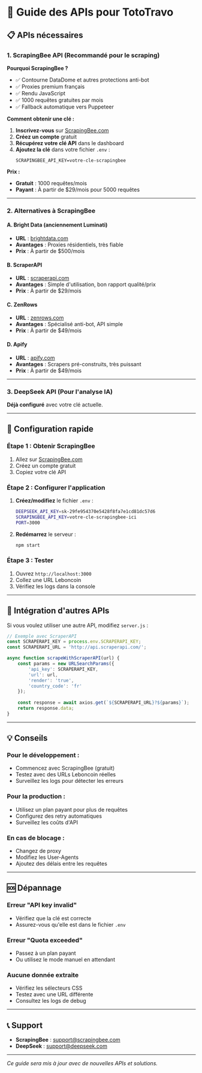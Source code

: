 # 🔑 Guide des APIs pour TotoTravo

## 📋 APIs nécessaires

### 1. **ScrapingBee API** (Recommandé pour le scraping)

**Pourquoi ScrapingBee ?**
- ✅ Contourne DataDome et autres protections anti-bot
- ✅ Proxies premium français
- ✅ Rendu JavaScript
- ✅ 1000 requêtes gratuites par mois
- ✅ Fallback automatique vers Puppeteer

**Comment obtenir une clé :**

1. **Inscrivez-vous** sur [ScrapingBee.com](https://www.scrapingbee.com/)
2. **Créez un compte** gratuit
3. **Récupérez votre clé API** dans le dashboard
4. **Ajoutez la clé** dans votre fichier `.env` :
   ```
   SCRAPINGBEE_API_KEY=votre-cle-scrapingbee
   ```

**Prix :**
- **Gratuit** : 1000 requêtes/mois
- **Payant** : À partir de $29/mois pour 5000 requêtes

---

### 2. **Alternatives à ScrapingBee**

#### **A. Bright Data (anciennement Luminati)**
- **URL** : [brightdata.com](https://brightdata.com/)
- **Avantages** : Proxies résidentiels, très fiable
- **Prix** : À partir de $500/mois

#### **B. ScraperAPI**
- **URL** : [scraperapi.com](https://www.scraperapi.com/)
- **Avantages** : Simple d'utilisation, bon rapport qualité/prix
- **Prix** : À partir de $29/mois

#### **C. ZenRows**
- **URL** : [zenrows.com](https://www.zenrows.com/)
- **Avantages** : Spécialisé anti-bot, API simple
- **Prix** : À partir de $49/mois

#### **D. Apify**
- **URL** : [apify.com](https://apify.com/)
- **Avantages** : Scrapers pré-construits, très puissant
- **Prix** : À partir de $49/mois

---

### 3. **DeepSeek API** (Pour l'analyse IA)

**Déjà configuré** avec votre clé actuelle.

---

## 🚀 Configuration rapide

### Étape 1 : Obtenir ScrapingBee
1. Allez sur [ScrapingBee.com](https://www.scrapingbee.com/)
2. Créez un compte gratuit
3. Copiez votre clé API

### Étape 2 : Configurer l'application
1. **Créez/modifiez** le fichier `.env` :
   ```bash
   DEEPSEEK_API_KEY=sk-29fe954370e5428f8fa7e1cd81dc57d6
   SCRAPINGBEE_API_KEY=votre-cle-scrapingbee-ici
   PORT=3000
   ```

2. **Redémarrez** le serveur :
   ```bash
   npm start
   ```

### Étape 3 : Tester
1. Ouvrez `http://localhost:3000`
2. Collez une URL Leboncoin
3. Vérifiez les logs dans la console

---

## 🔧 Intégration d'autres APIs

Si vous voulez utiliser une autre API, modifiez `server.js` :

```javascript
// Exemple avec ScraperAPI
const SCRAPERAPI_KEY = process.env.SCRAPERAPI_KEY;
const SCRAPERAPI_URL = 'http://api.scraperapi.com/';

async function scrapeWithScraperAPI(url) {
    const params = new URLSearchParams({
        'api_key': SCRAPERAPI_KEY,
        'url': url,
        'render': 'true',
        'country_code': 'fr'
    });
    
    const response = await axios.get(`${SCRAPERAPI_URL}?${params}`);
    return response.data;
}
```

---

## 💡 Conseils

### **Pour le développement :**
- Commencez avec ScrapingBee (gratuit)
- Testez avec des URLs Leboncoin réelles
- Surveillez les logs pour détecter les erreurs

### **Pour la production :**
- Utilisez un plan payant pour plus de requêtes
- Configurez des retry automatiques
- Surveillez les coûts d'API

### **En cas de blocage :**
- Changez de proxy
- Modifiez les User-Agents
- Ajoutez des délais entre les requêtes

---

## 🆘 Dépannage

### **Erreur "API key invalid"**
- Vérifiez que la clé est correcte
- Assurez-vous qu'elle est dans le fichier `.env`

### **Erreur "Quota exceeded"**
- Passez à un plan payant
- Ou utilisez le mode manuel en attendant

### **Aucune donnée extraite**
- Vérifiez les sélecteurs CSS
- Testez avec une URL différente
- Consultez les logs de debug

---

## 📞 Support

- **ScrapingBee** : [support@scrapingbee.com](mailto:support@scrapingbee.com)
- **DeepSeek** : [support@deepseek.com](mailto:support@deepseek.com)

---

*Ce guide sera mis à jour avec de nouvelles APIs et solutions.*


